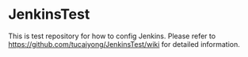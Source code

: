 # JenkinsTest

This is test repository for how to config Jenkins. Please refer to https://github.com/tucaiyong/JenkinsTest/wiki for detailed information.
